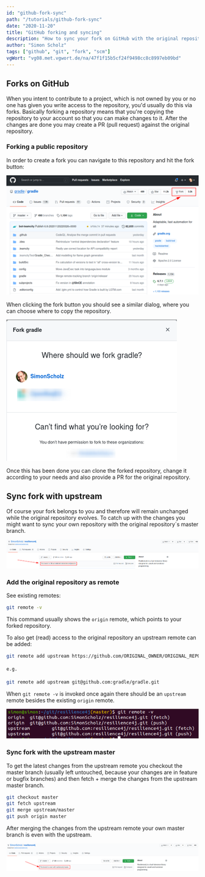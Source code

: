 ```yaml
---
id: "github-fork-sync"
path: "/tutorials/github-fork-sync"
date: "2020-11-20"
title: "GitHub forking and syncing"
description: "How to sync your fork on GitHub with the original repository"
author: "Simon Scholz"
tags: ["github", "git", "fork", "scm"]
vgWort: "vg08.met.vgwort.de/na/47f1f15b5cf24f9498cc8c8997eb09bd"
---
```


## Forks on GitHub

When you intent to contribute to a project, which is not owned by you or no one has given you write access to the repository, you'd usually do this via forks.
Basically forking a repository means that you're copying the repository to your account so that you can make changes to it.
After the changes are done you may create a PR (pull request) against the original repository.

### Forking a public repository

In order to create a fork you can navigate to this repository and hit the fork button:

![GitHub fork button](./fork-button-github.png)

When clicking the fork button you should see a similar dialog, where you can choose where to copy the repository.

![GitHub fork button](./fork-dialog-github.png)

Once this has been done you can clone the forked repository, change it according to your needs and also provide a PR for the original repository.

## Sync fork with upstream

Of course your fork belongs to you and therefore will remain unchanged while the original repository evolves.
To catch up with the changes you might want to sync your own repository with the original repository`s master branch.

![Branch behind forked repo](./branch-behind-forked-repo.png)

### Add the original repository as remote

See existing remotes:

```bash
git remote -v
```

This command usually shows the `origin` remote, which points to your forked repository.

To also get (read) access to the original repository an upstream remote can be added:

```bash
git remote add upstream https://github.com/ORIGINAL_OWNER/ORIGINAL_REPOSITORY.git

e.g.

git remote add upstream git@github.com:gradle/gradle.git
```

When `git remote -v` is invoked once again there should be an `upstream` remote besides the existing `origin` remote.

![git remote -v command](./git-remote-v.png)

### Sync fork with the upstream master

To get the latest changes from the upstream remote you checkout the master branch (usually left untouched, because your changes are in feature or bugfix branches) and then fetch + merge the changes from the upstream master branch.

```bash
git checkout master
git fetch upstream
git merge upstream/master
git push origin master
```

After merging the changes from the upstream remote your own master branch is even with the upstream.

![Branch even with forked repo](./branch-even-forked-repo.png)
